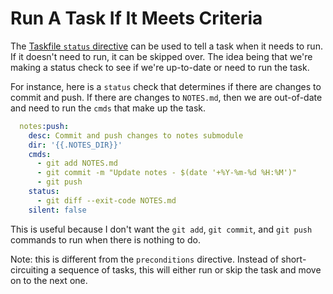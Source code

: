 # Run A Task If It Meets Criteria

The [Taskfile `status`
directive](https://taskfile.dev/docs/guide#limiting-when-tasks-run) can be used
to tell a task when it needs to run. If it doesn't need to run, it can be
skipped over. The idea being that we're making a status check to see if we're
up-to-date or need to run the task.

For instance, here is a `status` check that determines if there are changes to
commit and push. If there are changes to `NOTES.md`, then we are out-of-date and
need to run the `cmds` that make up the task.

```yaml
  notes:push:
    desc: Commit and push changes to notes submodule
    dir: '{{.NOTES_DIR}}'
    cmds:
      - git add NOTES.md
      - git commit -m "Update notes - $(date '+%Y-%m-%d %H:%M')"
      - git push
    status:
      - git diff --exit-code NOTES.md
    silent: false
```

This is useful because I don't want the `git add`, `git commit`, and `git push`
commands to run when there is nothing to do.

Note: this is different from the `preconditions` directive. Instead of
short-circuiting a sequence of tasks, this will either run or skip the task and
move on to the next one.
